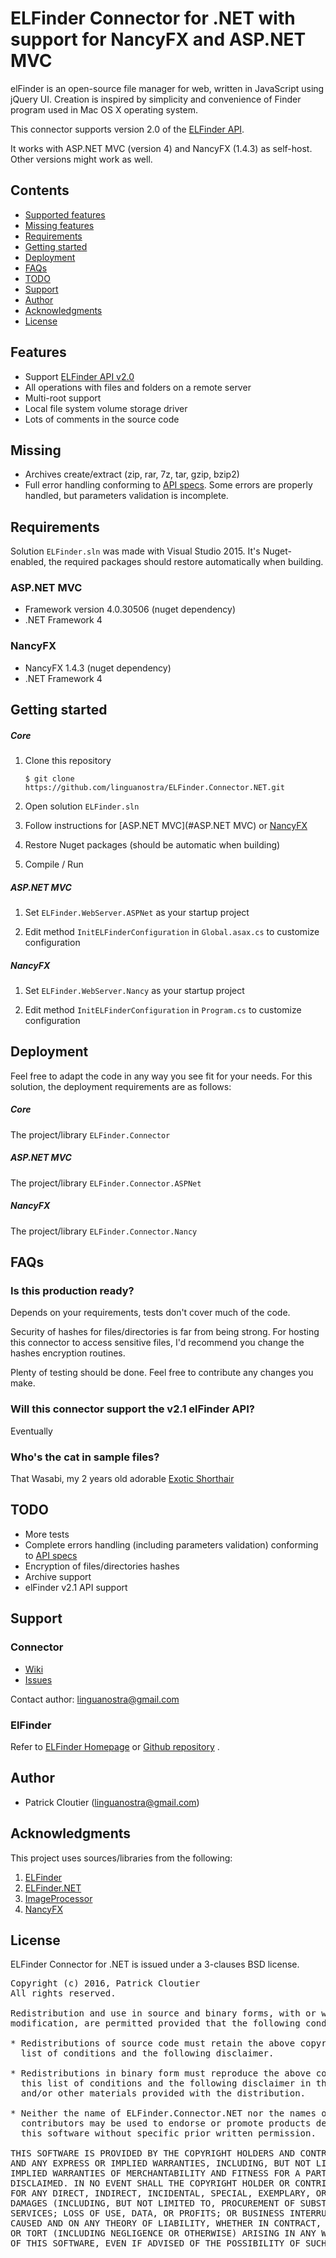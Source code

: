 ELFinder Connector for .NET with support for NancyFX and ASP.NET MVC
========

elFinder is an open-source file manager for web, written in JavaScript using
jQuery UI. Creation is inspired by simplicity and convenience of Finder program
used in Mac OS X operating system.

This connector supports version 2.0 of the [ELFinder API](https://github.com/Studio-42/elFinder/wiki/Client-Server-API-2.0).

It works with ASP.NET MVC (version 4) and NancyFX (1.4.3) as self-host. Other versions might work as well.

Contents
--------
* [Supported features](#features)
* [Missing features](#missing)
* [Requirements](#requirements)
* [Getting started](#getting)
* [Deployment](#deployment)
* [FAQs](#faqs)
* [TODO](#TODO)
* [Support](#support)
* [Author](#author)
* [Acknowledgments](#acknowledgments)
* [License](#license)

Features
--------
 * Support [ELFinder API v2.0](https://github.com/Studio-42/elFinder/wiki/Client-Server-API-2.0)
 * All operations with files and folders on a remote server
 * Multi-root support
 * Local file system volume storage driver
 * Lots of comments in the source code

Missing
--------

 * Archives create/extract (zip, rar, 7z, tar, gzip, bzip2)
 * Full error handling conforming to [API specs](https://github.com/Studio-42/elFinder/wiki/Client-Server-API-2.0#errors). Some errors are properly handled, but parameters validation is incomplete.

Requirements
------------

Solution `ELFinder.sln` was made with Visual Studio 2015. It's Nuget-enabled, the required packages should restore automatically when building.

### ASP.NET MVC
 * Framework version 4.0.30506 (nuget dependency)
 * .NET Framework 4

### NancyFX
 * NancyFX 1.4.3 (nuget dependency)
 * .NET Framework 4

Getting started
------------

##### Core

 1. Clone this repository

      ```
      $ git clone https://github.com/linguanostra/ELFinder.Connector.NET.git
      ```

 2. Open solution `ELFinder.sln`

 3. Follow instructions for [ASP.NET MVC](#ASP.NET MVC) or [NancyFX](#NancyFX)

 4. Restore Nuget packages (should be automatic when building)

 4. Compile / Run

##### ASP.NET MVC

 1. Set `ELFinder.WebServer.ASPNet` as your startup project

 2. Edit method `InitELFinderConfiguration` in `Global.asax.cs` to customize configuration

##### NancyFX

1. Set `ELFinder.WebServer.Nancy` as your startup project

2. Edit method `InitELFinderConfiguration` in `Program.cs` to customize configuration

Deployment
------------

Feel free to adapt the code in any way you see fit for your needs. For this solution, the deployment requirements are as follows:

##### Core

The project/library `ELFinder.Connector`

##### ASP.NET MVC

The project/library `ELFinder.Connector.ASPNet`

##### NancyFX

The project/library `ELFinder.Connector.Nancy`

FAQs
------------
### Is this production ready?
Depends on your requirements, tests don't cover much of the code.

Security of hashes for files/directories is far from being strong. For hosting this connector to access sensitive files, I'd recommend you change the hashes encryption routines.

Plenty of testing should be done. Feel free to contribute any changes you make.

### Will this connector support the v2.1 elFinder API?
Eventually

### Who's the cat in sample files?
That Wasabi, my 2 years old adorable [Exotic Shorthair](https://en.wikipedia.org/wiki/Exotic_Shorthair)

 TODO
 -------

* More tests
* Complete errors handling (including parameters validation) conforming to [API specs](https://github.com/Studio-42/elFinder/wiki/Client-Server-API-2.0#errors)
* Encryption of files/directories hashes
* Archive support
* elFinder v2.1 API support

Support
-------

### Connector

* [Wiki](https://github.com/linguanostra/ELFinder.Connector.NET/wiki)
* [Issues](https://github.com/linguanostra/ELFinder.Connector.NET/issues)

Contact author: <linguanostra@gmail.com>

### ElFinder

Refer to [ELFinder Homepage](http://elfinder.org) or [Github repository](https://github.com/Studio-42/elFinder) .

Author
-------

 * Patrick Cloutier (<linguanostra@gmail.com>)

Acknowledgments
-------

This project uses sources/libraries from the following:

1. [ELFinder](https://github.com/Studio-42/elFinder)
2. [ELFinder.NET](https://elfinder.codeplex.com/)
3. [ImageProcessor](http://imageprocessor.org/)
4. [NancyFX](http://nancyfx.org/)

License
-------

ELFinder Connector for .NET is issued under a 3-clauses BSD license.

<pre>
Copyright (c) 2016, Patrick Cloutier
All rights reserved.

Redistribution and use in source and binary forms, with or without
modification, are permitted provided that the following conditions are met:

* Redistributions of source code must retain the above copyright notice, this
  list of conditions and the following disclaimer.

* Redistributions in binary form must reproduce the above copyright notice,
  this list of conditions and the following disclaimer in the documentation
  and/or other materials provided with the distribution.

* Neither the name of ELFinder.Connector.NET nor the names of its
  contributors may be used to endorse or promote products derived from
  this software without specific prior written permission.

THIS SOFTWARE IS PROVIDED BY THE COPYRIGHT HOLDERS AND CONTRIBUTORS "AS IS"
AND ANY EXPRESS OR IMPLIED WARRANTIES, INCLUDING, BUT NOT LIMITED TO, THE
IMPLIED WARRANTIES OF MERCHANTABILITY AND FITNESS FOR A PARTICULAR PURPOSE ARE
DISCLAIMED. IN NO EVENT SHALL THE COPYRIGHT HOLDER OR CONTRIBUTORS BE LIABLE
FOR ANY DIRECT, INDIRECT, INCIDENTAL, SPECIAL, EXEMPLARY, OR CONSEQUENTIAL
DAMAGES (INCLUDING, BUT NOT LIMITED TO, PROCUREMENT OF SUBSTITUTE GOODS OR
SERVICES; LOSS OF USE, DATA, OR PROFITS; OR BUSINESS INTERRUPTION) HOWEVER
CAUSED AND ON ANY THEORY OF LIABILITY, WHETHER IN CONTRACT, STRICT LIABILITY,
OR TORT (INCLUDING NEGLIGENCE OR OTHERWISE) ARISING IN ANY WAY OUT OF THE USE
OF THIS SOFTWARE, EVEN IF ADVISED OF THE POSSIBILITY OF SUCH DAMAGE.
</pre>
